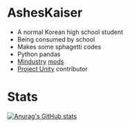 # AshesKaiser
 - A normal Korean high school student
 - Being consumed by school
 - Makes some sphagetti codes
 - Python pandas
 - [Mindustry](https://github.com/Anuken/Mindustry) [mods](https://github.com/topics/mindustry-mod)
 - [Project Unity](https://github.com/AvantTeam/ProjectUnityPublic) contributor
 
 # Stats
 [![Anurag's GitHub stats](https://github-readme-stats.vercel.app/api?username=AshesKaiser-KR)](https://github.com/anuraghazra/github-readme-stats)
